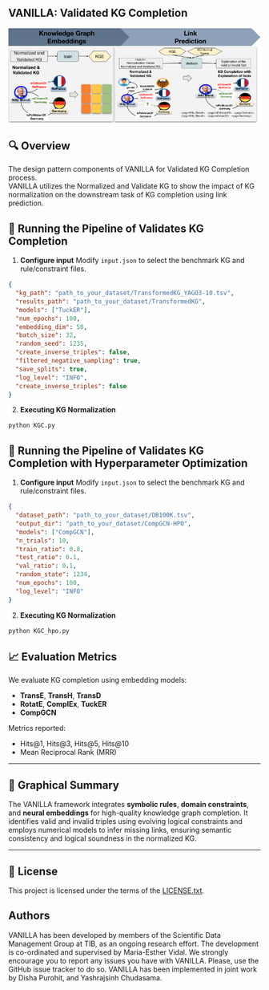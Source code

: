 ## VANILLA: Validated KG Completion

![Graphical Abstract](images/DesignPattern(b)VANILLA.png)
## 🔍 Overview

The design pattern components of VANILLA for Validated KG Completion process. <br>
VANILLA utilizes the Normalized and Validate KG to show the impact of KG normalization on the
downstream task of KG completion using link prediction. <br>

## 🚀 Running the Pipeline of Validates KG Completion

1. **Configure input**
   Modify `input.json` to select the benchmark KG and rule/constraint files.
```json
{
  "kg_path": "path_to_your_dataset/TransformedKG_YAGO3-10.tsv",
  "results_path": "path_to_your_dataset/TransformedKG",
  "models": ["TuckER"],
  "num_epochs": 100,
  "embedding_dim": 50,
  "batch_size": 32,
  "random_seed": 1235,
  "create_inverse_triples": false,
  "filtered_negative_sampling": true,
  "save_splits": true,
  "log_level": "INFO",
  "create_inverse_triples": false
}
```
2. **Executing KG Normalization**

```python
python KGC.py
```

## 🚀 Running the Pipeline of Validates KG Completion with Hyperparameter Optimization

1. **Configure input**
   Modify `input.json` to select the benchmark KG and rule/constraint files.
```json
{
  "dataset_path": "path_to_your_dataset/DB100K.tsv",
  "output_dir": "path_to_your_dataset/CompGCN-HPO",
  "models": ["CompGCN"],
  "n_trials": 10,
  "train_ratio": 0.8,
  "test_ratio": 0.1,
  "val_ratio": 0.1,
  "random_state": 1234,
  "num_epochs": 100,
  "log_level": "INFO"
}
```
2. **Executing KG Normalization**

```python
python KGC_hpo.py
```

## 📈 Evaluation Metrics

We evaluate KG completion using embedding models:
- **TransE**, **TransH**, **TransD**
- **RotatE**, **ComplEx**, **TuckER**
- **CompGCN**

Metrics reported:
- Hits@1, Hits@3, Hits@5, Hits@10
- Mean Reciprocal Rank (MRR)

---

## 🧠 Graphical Summary

The VANILLA framework integrates **symbolic rules**, **domain constraints**, and **neural embeddings** for high-quality knowledge graph completion. It identifies valid and invalid triples using evolving logical constraints and employs numerical models to infer missing links, ensuring semantic consistency and logical soundness in the normalized KG.

---

## 📄 License

This project is licensed under the terms of the [LICENSE.txt](LICENSE.txt).

## Authors
VANILLA has been developed by members of the Scientific Data Management Group at TIB, as an ongoing research effort.
The development is co-ordinated and supervised by Maria-Esther Vidal.
We strongly encourage you to report any issues you have with VANILLA.
Please, use the GitHub issue tracker to do so.
VANILLA has been implemented in joint work by Disha Purohit, and Yashrajsinh Chudasama.
